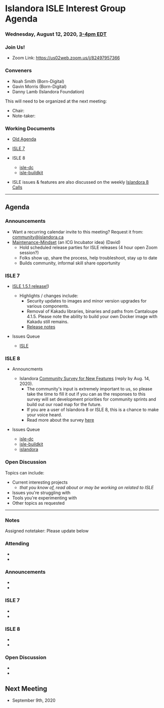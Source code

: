 # Islandora ISLE Interest Group Agenda
### Wednesday, August 12, 2020, [3-4pm EDT](http://www.thetimezoneconverter.com/?t=1%20pm&tz=Toronto&)

### Join Us!
* Zoom Link: https://us02web.zoom.us/j/82497957366

### Conveners
* Noah Smith (Born-Digital)
* Gavin Morris (Born-Digital)
* Danny Lamb (Islandora Foundation)

This will need to be organized at the next meeting:

* Chair:
* Note-taker:

### Working Documents

* [Old Agenda](https://docs.google.com/document/d/1QZH-JFfroIA8NUFJu2NDwbmKV6ygCY7SjW001g8FeOU/edit#heading=h.7830nr7tkzrn)

* [ISLE 7](https://github.com/Islandora-Collaboration-Group/ISLE)

* ISLE 8
  * [isle-dc](https://github.com/Islandora-Devops/isle-dc)
  * [isle-buildkit](https://github.com/Islandora-Devops/isle-buildkit)

* ISLE issues & features are also discussed on the weekly [Islandora 8 Calls](https://github.com/Islandora/documentation/wiki/2020)

---

## Agenda

### Announcements

* Want a recurring calendar invite to this meeting? Request it from: community@islandora.ca
* [Maintenance-Mindset](https://docs.google.com/document/d/1IxBKQ_sp6bMK4oZxYdImGeIPEuX-qkzKFW57pzTCG7s/edit#) (an ICG Incubator idea) (David)
  * Hold scheduled release parties for ISLE releases (4 hour open Zoom session?)
  * Folks show up, share the process, help troubleshoot, stay up to date
  * Builds community, informal skill share opportunity

### ISLE 7

* [ISLE 1.5.1 release!](https://github.com/Islandora-Collaboration-Group/ISLE))
  * Highlights / changes include:
    * Security updates to images and minor version upgrades for various components.
    * Removal of Kakadu libraries, binaries and paths from Cantaloupe 4.1.5. Please note the ability to build your own Docker image with Kakadu still remains.
    * [Release notes](https://github.com/Islandora-Collaboration-Group/ISLE/blob/master/docs/release-notes/release-1-5-1.md)

* Issues Queue
  * [ISLE](https://github.com/Islandora-Collaboration-Group/ISLE/issues)

### ISLE 8

* Announcments
  * Islandora [Community Survey for New Features](https://docs.google.com/forms/d/1Y7Gdlq31Jn-OQ8lfPR9fgc7FS0l3k3Vhq3VK99FG-Tw) (reply by Aug. 14, 2020).
    * The community's input is extremely important to us, so please take the time to fill it out if you can as the responses to this survey will set development priorities for community sprints and build out our road map for the future.
    * If you are a user of Islandora 8 or ISLE 8, this is a chance to make your voice heard.
    * Read more about the survey [here](https://islandora.ca/content/tell-us-what-you-want-islandora-8-v120)

* Issues Queue
  * [isle-dc](https://github.com/Islandora-Devops/isle-dc/issues)
  * [isle-buildkit](https://github.com/Islandora-Devops/isle-buildkit/issues)
  * [islandora](https://github.com/Islandora/documentation/issues)

### Open Discussion

Topics can include:

* Current interesting projects
  * _that you know of, read about or may be working on related to ISLE_
* Issues you're struggling with
* Tools you're experimenting with
* Other topics as requested

---

### Notes

Assigned notetaker: Please update below

### Attending

*
*

### Announcements

*
*

### ISLE 7

*
*

### ISLE 8

*
*

### Open Discussion

*
*

## Next Meeting

* September 9th, 2020

